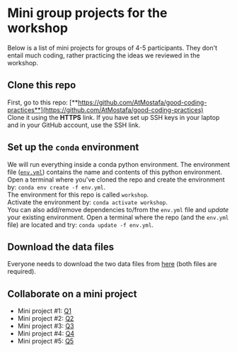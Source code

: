 # Mini group projects for the workshop

Below is a list of mini projects for groups of 4-5 participants. They don't entail much coding, rather practicing the ideas we reviewed in the workshop.

## Clone this repo

First, go to this repo: [**https://github.com/AtMostafa/good-coding-practices**](https://github.com/AtMostafa/good-coding-practices)  
Clone it using the **HTTPS** link.
If you have set up SSH keys in your laptop and in your GitHub account, use the SSH link.

## Set up the `conda` environment

We will run everything inside a conda python environment.
The environment file ([`env.yml`](/env.yml)) contains the name and contents of this python environment.  
Open a terminal where you've cloned the repo and create the environment by: `conda env create -f env.yml`.  
The environment for this repo is called `workshop`.  
Activate the environment by: `conda activate workshop`.  
You can also add/remove dependencies to/from the `env.yml` file and *update* your existing environment.
Open a terminal where the repo (and the `env.yml` file) are located and try: `conda update -f env.yml`.

## Download the data files

Everyone needs to download the two data files from [here](https://osf.io/wnv3e/files/osfstorage) (both files are required).

## Collaborate on a mini project

- Mini project #1: [Q1](/workshop/projects/Q1.md)
- Mini project #2: [Q2](/workshop/projects/Q2.md)
- Mini project #3: [Q3](/workshop/projects/Q3.md)
- Mini project #4: [Q4](/workshop/projects/Q4.md)
- Mini project #5: [Q5](/workshop/projects/Q5.md)
